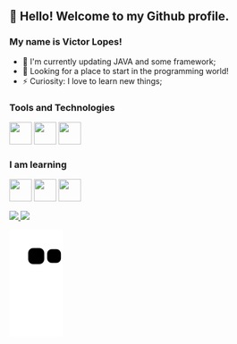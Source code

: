 ## 👋 Hello! Welcome to my Github profile.
### My name is Victor Lopes!

- 🌱 I'm currently updating JAVA and some framework;
- 🔭 Looking for a place to start in the programming world!
- ⚡ Curiosity: I love to learn new things;

### Tools and Technologies
<img src="https://cdn.jsdelivr.net/gh/devicons/devicon/icons/java/java-original.svg" width="40" height="40" /> <img src="https://cdn.jsdelivr.net/gh/devicons/devicon/icons/mongodb/mongodb-original.svg" width="40" height="40"/> 
<img src="https://cdn.jsdelivr.net/gh/devicons/devicon/icons/apache/apache-original.svg" width="40" height="40"/>

### I am learning
<img src="https://cdn.jsdelivr.net/gh/devicons/devicon/icons/git/git-original.svg" width="40" height="40"/> <img src="https://cdn.jsdelivr.net/gh/devicons/devicon/icons/github/github-original.svg" width="40" height="40" />
<img src="https://cdn.jsdelivr.net/gh/devicons/devicon/icons/spring/spring-original.svg" width="40" height="40" />

<div>
<a href="https://github.com/seu-usuário-aqui">
<img height="180em" src="https://github-readme-stats.vercel.app/api/top-langs/?username=Victor-Lopes-Belo&layout=compact&langs_count=7&theme=dracula"/>
<img height="180em" src="https://github-readme-stats.vercel.app/api?username=Victor-Lopes-Belo&show_icons=true&theme=dracula&include_all_commits=true&count_private=true"/> 
</div>

  ![Snake animation](https://github.com/Victor-Lopes-Belo/Victor-Lopes-Belo/blob/output/github-contribution-grid-snake.svg)
  
